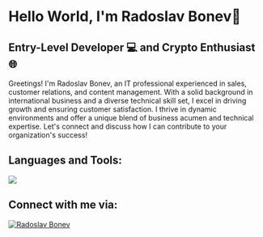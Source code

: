 # Hello World, I'm Radoslav Bonev👋


## Entry-Level Developer 💻 and Crypto Enthusiast 🌐

Greetings! I'm Radoslav Bonev, an IT professional experienced in sales, customer relations, and content management. With a solid background in international business and a diverse technical skill set, I excel in driving growth and ensuring customer satisfaction. I thrive in dynamic environments and offer a unique blend of business acumen and technical expertise. Let's connect and discuss how I can contribute to your organization's success!
<br />


## Languages and Tools:
<a href="https://skillicons.dev">
   <img src="https://skillicons.dev/icons?i=sql,js,vscode,html,css,linux,discord" />
</a>


## Connect with me via:
<p align="left">
<a href="https://www.linkedin.com/in/radoslav-bonev/" target="blank"><img align="center" src="https://skillicons.dev/icons?i=linkedin" alt="Radoslav Bonev"/></a>
</p>

